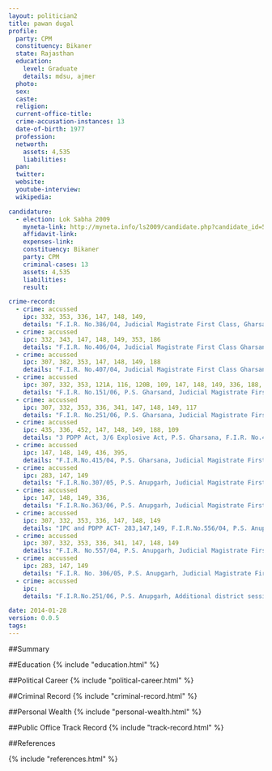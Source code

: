 ```yaml
---
layout: politician2
title: pawan dugal
profile: 
  party: CPM
  constituency: Bikaner
  state: Rajasthan
  education: 
    level: Graduate
    details: mdsu, ajmer
  photo: 
  sex: 
  caste: 
  religion: 
  current-office-title: 
  crime-accusation-instances: 13
  date-of-birth: 1977
  profession: 
  networth: 
    assets: 4,535
    liabilities: 
  pan: 
  twitter: 
  website: 
  youtube-interview: 
  wikipedia: 

candidature: 
  - election: Lok Sabha 2009
    myneta-link: http://myneta.info/ls2009/candidate.php?candidate_id=5898
    affidavit-link: 
    expenses-link: 
    constituency: Bikaner 
    party: CPM
    criminal-cases: 13
    assets: 4,535
    liabilities: 
    result:  

crime-record: 
  - crime: accussed
    ipc: 332, 353, 336, 147, 148, 149,
    details: "F.I.R. No.386/04, Judicial Magistrate First Class, Gharsana" 
  - crime: accussed
    ipc: 332, 343, 147, 148, 149, 353, 186
    details: "F.I.R. No.406/04, Judicial Magistrate First Class Gharsana" 
  - crime: accussed
    ipc: 307, 382, 353, 147, 148, 149, 188
    details: "F.I.R. No.407/04, Judicial Magistrate First Class Gharsana" 
  - crime: accussed
    ipc: 307, 332, 353, 121A, 116, 120B, 109, 147, 148, 149, 336, 188, 283,
    details: "F.I.R. No.151/06, P.S. Gharsand, Judicial Magistrate First Class" 
  - crime: accussed
    ipc: 307, 332, 353, 336, 341, 147, 148, 149, 117
    details: "F.I.R. No.251/06, P.S. Gharsana, Judicial Magistrate First Class" 
  - crime: accussed
    ipc: 435, 336, 452, 147, 148, 149, 188, 109
    details: "3 PDPP Act, 3/6 Explosive Act, P.S. Gharsana, F.I.R. No.414/04, Judicial Magistrate First Class" 
  - crime: accussed
    ipc: 147, 148, 149, 436, 395,
    details: "F.I.R.No.415/04, P.S. Gharsana, Judicial Magistrate First Class" 
  - crime: accussed
    ipc: 283, 147, 149
    details: "F.I.R.No.307/05, P.S. Anupgarh, Judicial Magistrate First Class Anupgarh" 
  - crime: accussed
    ipc: 147, 148, 149, 336,
    details: "F.I.R.No.363/06, P.S. Anupgarh, Judicial Magistrate First Class Anupgarh" 
  - crime: accussed
    ipc: 307, 332, 353, 336, 147, 148, 149
    details: "IPC and PDPP ACT- 283,147,149, F.I.R.No.556/04, P.S. Anupgarh, Judicial Magistrate First Class Anupgarh" 
  - crime: accussed
    ipc: 307, 332, 353, 336, 341, 147, 148, 149
    details: "F.I.R. No.557/04, P.S. Anupgarh, Judicial Magistrate First Class Anupgarh" 
  - crime: accussed
    ipc: 283, 147, 149
    details: "F.I.R. No. 306/05, P.S. Anupgarh, Judicial Magistrate First Class Anupgarh" 
  - crime: accussed
    ipc: 
    details: "F.I.R.No.251/06, P.S. Anupgarh, Additional district sessions judges, Anupgarh" 

date: 2014-01-28
version: 0.0.5
tags: 
---
```

##Summary


##Education
{% include "education.html" %}


##Political Career
{% include "political-career.html" %}


##Criminal Record
{% include "criminal-record.html" %}


##Personal Wealth
{% include "personal-wealth.html" %}


##Public Office Track Record
{% include "track-record.html" %}


##References


{% include "references.html" %}